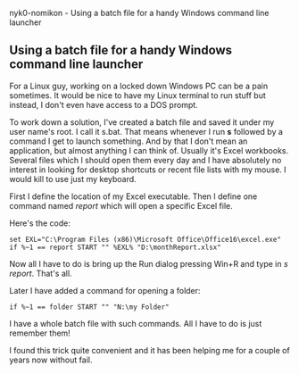 nyk0-nomikon - Using a batch file for a handy Windows command line launcher

## Using a batch file for a handy Windows command line launcher

For a Linux guy, working on a locked down Windows PC can be a pain sometimes. It would be nice to have my Linux terminal to run stuff but instead, I don't even have access to a DOS prompt.

To work down a solution, I've created a batch file and saved it under my user name's root. I call it s.bat. That means whenever I run **s** followed by a command I get to launch something. And by that I don't mean an application, but almost anything I can think of. Usually it's Excel workbooks. Several files which I should open them every day and I have absolutely no interest in looking for desktop shortcuts or recent file lists with my mouse. I would kill to use just my keyboard.

First I define the location of my Excel executable. Then I define one command named *report* which will open a specific Excel file.

Here's the code:

``` batch
set EXL="C:\Program Files (x86)\Microsoft Office\Office16\excel.exe"
if %~1 == report START "" %EXL% "D:\monthReport.xlsx"
```

Now all I have to do is bring up the Run dialog pressing Win+R and type in *s report*. That's all.

Later I have added a command for opening a folder:

``` batch
if %~1 == folder START "" "N:\my Folder"
```

I have a whole batch file with such commands. All I have to do is just remember them!

I found this trick quite convenient and it has been helping me for a couple of years now without fail.
